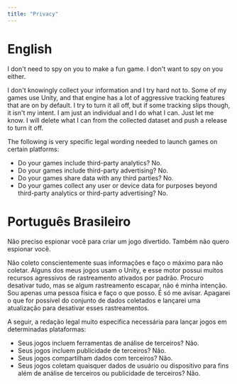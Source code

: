 ```yaml
---
title: "Privacy"
---
```

# English
I don't need to spy on you to make a fun game. I don't want to spy on you either. 

I don't knowingly collect your information and I try hard not to. Some of my games use Unity, and that engine has a lot
of aggressive tracking features that are on by default. I try to turn it all off, but if some tracking slips though, it
isn't my intent. I am just an individual and I do what I can. Just let me know. I will delete what I can from the
collected dataset and push a release to turn it off.

The following is very specific legal wording needed to launch games on certain platforms:
* Do your games include third-party analytics? No.
* Do your games include third-party advertising? No.
* Do your games share data with any third parties? No.
* Do your games collect any user or device data for purposes beyond third-party analytics or third-party advertising? No.

# Português Brasileiro
Não preciso espionar você para criar um jogo divertido. Também não quero espionar você.

Não coleto conscientemente suas informações e faço o máximo para não coletar. Alguns dos meus jogos usam o Unity, e esse motor possui muitos recursos agressivos de rastreamento ativados por padrão. Procuro desativar tudo, mas se algum rastreamento escapar, não é minha intenção. Sou apenas uma pessoa física e faço o que posso. É só me avisar. Apagarei o que for possível do conjunto de dados coletados e lançarei uma atualização para desativar esses rastreamentos.

A seguir, a redação legal muito específica necessária para lançar jogos em determinadas plataformas:
* Seus jogos incluem ferramentas de análise de terceiros? Não.
* Seus jogos incluem publicidade de terceiros? Não.
* Seus jogos compartilham dados com terceiros? Não.
* Seus jogos coletam quaisquer dados de usuário ou dispositivo para fins além de análise de terceiros ou publicidade de terceiros? Não.
